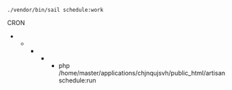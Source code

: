 ```./vendor/bin/sail schedule:work```

CRON
* * * * * php /home/master/applications/chjnqujsvh/public_html/artisan schedule:run